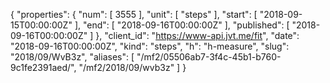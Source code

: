{
  "properties": {
    "num": [
      3555
    ],
    "unit": [
      "steps"
    ],
    "start": [
      "2018-09-15T00:00:00Z"
    ],
    "end": [
      "2018-09-16T00:00:00Z"
    ],
    "published": [
      "2018-09-16T00:00:00Z"
    ]
  },
  "client_id": "https://www-api.jvt.me/fit",
  "date": "2018-09-16T00:00:00Z",
  "kind": "steps",
  "h": "h-measure",
  "slug": "2018/09/WvB3z",
  "aliases": [
    "/mf2/05506ab7-3f4c-45b1-b760-9c1fe2391aed/",
    "/mf2/2018/09/wvb3z"
  ]
}
